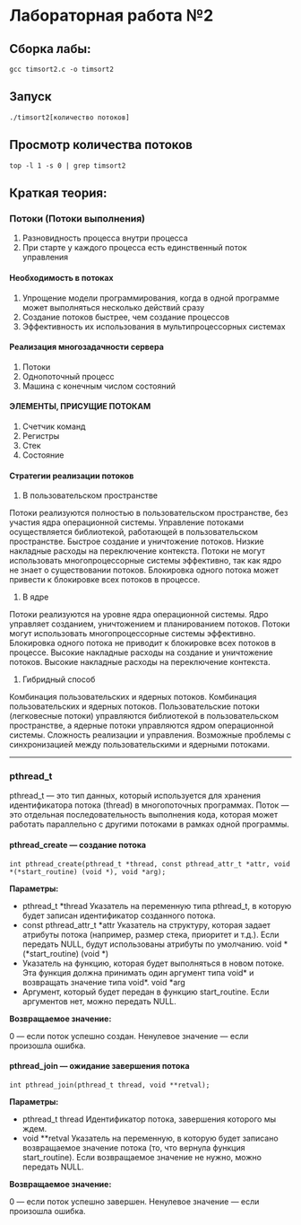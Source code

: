 # Лабораторная работа №2


## Сборка лабы:
```
gcc timsort2.c -o timsort2

```

## Запуск
```
./timsort2[количество потоков]
```
## Просмотр количества потоков
```
top -l 1 -s 0 | grep timsort2
```

## Краткая теория:

### Потоки (Потоки выполнения)
1. Разновидность процесса внутри процесса
2. При старте у каждого процесса есть единственный поток управления

#### Необходимость в потоках
1. Упрощение модели программирования, когда в одной программе может
выполняться несколько действий сразу
2. Создание потоков быстрее, чем создание процессов
3. Эффективность их использования в мультипроцессорных системах

#### Реализация многозадачности сервера
1. Потоки
2. Однопоточный процесс
3. Машина с конечным числом состояний


#### ЭЛЕМЕНТЫ, ПРИСУЩИЕ ПОТОКАМ
1. Счетчик команд
2. Регистры
3. Стек
4. Состояние

#### Стратегии реализации потоков

1. В пользовательском пространстве

Потоки реализуются полностью в пользовательском пространстве, без участия ядра операционной системы.
Управление потоками осуществляется библиотекой, работающей в пользовательском пространстве.
Быстрое создание и уничтожение потоков.
Низкие накладные расходы на переключение контекста.
Потоки не могут использовать многопроцессорные системы эффективно, так как ядро не знает о существовании потоков.
Блокировка одного потока может привести к блокировке всех потоков в процессе.
1. В ядре

Потоки реализуются на уровне ядра операционной системы.
Ядро управляет созданием, уничтожением и планированием потоков.
Потоки могут использовать многопроцессорные системы эффективно.
Блокировка одного потока не приводит к блокировке всех потоков в процессе.
Высокие накладные расходы на создание и уничтожение потоков.
Высокие накладные расходы на переключение контекста.
1. Гибридный способ

Комбинация пользовательских и ядерных потоков.
Комбинация пользовательских и ядерных потоков.
Пользовательские потоки (легковесные потоки) управляются библиотекой в пользовательском пространстве, а ядерные потоки управляются ядром операционной системы.
Сложность реализации и управления.
Возможные проблемы с синхронизацией между пользовательскими и ядерными потоками.

---
### pthread_t

pthread_t — это тип данных, который используется для хранения идентификатора потока (thread) в многопоточных программах. Поток — это отдельная последовательность выполнения кода, которая может работать параллельно с другими потоками в рамках одной программы.

#### pthread_create — создание потока

```
int pthread_create(pthread_t *thread, const pthread_attr_t *attr, void *(*start_routine) (void *), void *arg);
```
<b>Параметры:</b>

- pthread_t *thread
Указатель на переменную типа pthread_t, в которую будет записан идентификатор созданного потока.
- const pthread_attr_t *attr
Указатель на структуру, которая задает атрибуты потока (например, размер стека, приоритет и т.д.). Если передать NULL, будут использованы атрибуты по умолчанию.
void *(*start_routine) (void *)
- Указатель на функцию, которая будет выполняться в новом потоке. Эта функция должна принимать один аргумент типа void* и возвращать значение типа void*.
void *arg
- Аргумент, который будет передан в функцию start_routine. Если аргументов нет, можно передать NULL.
  
<b>Возвращаемое значение:</b>

0 — если поток успешно создан.
Ненулевое значение — если произошла ошибка.

#### pthread_join — ожидание завершения потока

```
int pthread_join(pthread_t thread, void **retval);
```
<b>Параметры:</b>

- pthread_t thread
Идентификатор потока, завершения которого мы ждем.
- void **retval
Указатель на переменную, в которую будет записано возвращаемое значение потока (то, что вернула функция start_routine). Если возвращаемое значение не нужно, можно передать NULL.

<b>Возвращаемое значение:</b>

0 — если поток успешно завершен.
Ненулевое значение — если произошла ошибка.